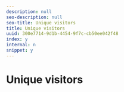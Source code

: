 ```yaml
---
description: null
seo-description: null
seo-title: Unique visitors
title: Unique visitors
uuid: 300e7714-9d1b-4454-9f7c-cb50ee042f48
index: y
internal: n
snippet: y
---
```


# Unique visitors

